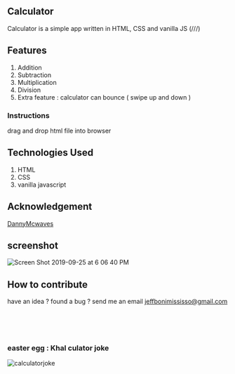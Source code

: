 ## Calculator 
Calculator is a simple app written in HTML, CSS  and vanilla JS (///)



## Features
<ol>
<li>Addition</li>

<li>Subtraction</li>

<li>Multiplication</li>

<li>Division</li>

<li>Extra feature : calculator can bounce ( swipe up and down )</li>
</ol>



### Instructions

drag and drop html file into browser 



## Technologies Used
<ol>
<li>HTML</li>

<li>CSS</li>

<li>vanilla javascript</li>
</ol>


## Acknowledgement 
<a href="https://github.com/DannyMcwaves?tab=overview&from=2019-09-01&to=2019-09-25"> DannyMcwaves </a>


## screenshot 
![Screen Shot 2019-09-25 at 6 06 40 PM](https://user-images.githubusercontent.com/45514949/65628735-8f74f600-dfc1-11e9-8bc8-2821639b5d5c.png)




## How to contribute

have an idea ? found a bug ? 
send me an email
jeffbonimississo@gmail.com


<br/>
<br/>
<br/>

### easter egg  : Khal culator joke 
![calculatorjoke](https://user-images.githubusercontent.com/45514949/65628767-a74c7a00-dfc1-11e9-9fe9-86b3d1bc3388.jpg)

